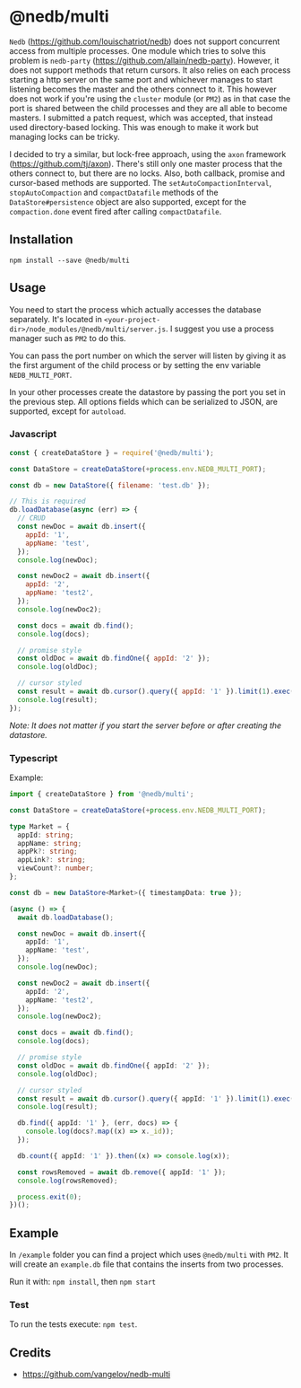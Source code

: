 # @nedb/multi

`Nedb` (https://github.com/louischatriot/nedb) does not support concurrent access from multiple processes. One module which tries to solve this problem is `nedb-party` (https://github.com/allain/nedb-party). However, it does not support methods that return cursors. It also relies on each process starting a http server on the same port and whichever manages to start listening becomes the master and the others connect to it. This however does not work if you're using the `cluster` module (or `PM2`) as in that case the port is shared between the child processes and they are all able to become masters. I submitted a patch request, which was accepted, that instead used directory-based locking. This was enough to make it work but managing locks can be tricky.

I decided to try a similar, but lock-free approach, using the `axon` framework (https://github.com/tj/axon). There's still only one master process that the others connect to, but there are no locks. Also, both callback, promise and cursor-based methods are supported. The `setAutoCompactionInterval`, `stopAutoCompaction` and `compactDatafile` methods of the `DataStore#persistence` object are also supported, except for the `compaction.done` event fired after calling `compactDatafile`.

## Installation

`npm install --save @nedb/multi`

## Usage

You need to start the process which actually accesses the database separately. It's located in `<your-project-dir>/node_modules/@nedb/multi/server.js`. I suggest you use a process manager such as `PM2` to do this.

You can pass the port number on which the server will listen by giving it as the first argument of the child process or by setting the env variable `NEDB_MULTI_PORT`.

In your other processes create the datastore by passing the port you set in the previous step. All options fields which can be serialized to JSON, are supported, except for `autoload`.

### Javascript

```javascript
const { createDataStore } = require('@nedb/multi');

const DataStore = createDataStore(+process.env.NEDB_MULTI_PORT);

const db = new DataStore({ filename: 'test.db' });

// This is required
db.loadDatabase(async (err) => {
  // CRUD
  const newDoc = await db.insert({
    appId: '1',
    appName: 'test',
  });
  console.log(newDoc);

  const newDoc2 = await db.insert({
    appId: '2',
    appName: 'test2',
  });
  console.log(newDoc2);

  const docs = await db.find();
  console.log(docs);

  // promise style
  const oldDoc = await db.findOne({ appId: '2' });
  console.log(oldDoc);

  // cursor styled
  const result = await db.cursor().query({ appId: '1' }).limit(1).exec();
  console.log(result);
});
```

_Note: It does not matter if you start the server before or after creating the datastore._

### Typescript

Example:

```typescript
import { createDataStore } from '@nedb/multi';

const DataStore = createDataStore(+process.env.NEDB_MULTI_PORT);

type Market = {
  appId: string;
  appName: string;
  appPk?: string;
  appLink?: string;
  viewCount?: number;
};

const db = new DataStore<Market>({ timestampData: true });

(async () => {
  await db.loadDatabase();

  const newDoc = await db.insert({
    appId: '1',
    appName: 'test',
  });
  console.log(newDoc);

  const newDoc2 = await db.insert({
    appId: '2',
    appName: 'test2',
  });
  console.log(newDoc2);

  const docs = await db.find();
  console.log(docs);

  // promise style
  const oldDoc = await db.findOne({ appId: '2' });
  console.log(oldDoc);

  // cursor styled
  const result = await db.cursor().query({ appId: '1' }).limit(1).exec();
  console.log(result);

  db.find({ appId: '1' }, (err, docs) => {
    console.log(docs?.map((x) => x._id));
  });

  db.count({ appId: '1' }).then((x) => console.log(x));

  const rowsRemoved = await db.remove({ appId: '1' });
  console.log(rowsRemoved);

  process.exit(0);
})();
```

## Example

In `/example` folder you can find a project which uses `@nedb/multi` with `PM2`. It will create an `example.db` file that contains the inserts from two processes.

Run it with: `npm install`, then `npm start`

### Test

To run the tests execute: `npm test`.

## Credits

- https://github.com/vangelov/nedb-multi
